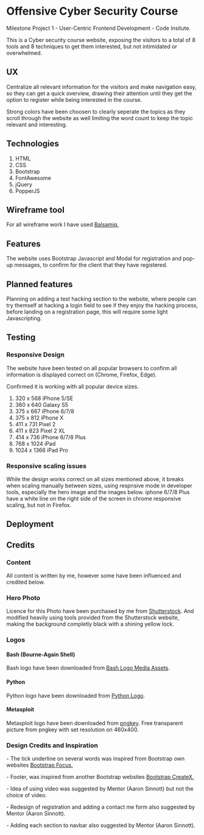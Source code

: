 <h1>Offensive Cyber Security Course</h1>

<p>Milestone Project 1 - User-Centric Frontend Development - Code Insitute.</p>


<p>This is a Cyber security course website, exposing the visitors to a total of 8 tools and 8 techniques
to get them interested, but not intimidated or overwhelmed.

<h2>UX</h2>
<p>Centralize all relevant information for the visitors and make navigation easy, so they can get a quick
overview, drawing their attention until they get the option to register while being interested
in the course.</p>

<p>Strong colors have been choosen to clearly seperate the topics as they scroll through the website
as well limiting the word count to keep the topic relevant and interesting.</p>

<p><p>

<h2>Technologies</h2>
<ol>
<li>HTML</li>
<li>CSS</li>
<li>Bootstrap</li>
<li>FontAwesome</li>
<li>jQuery</li>
<li>PopperJS</li>
</ol>

<h2>Wireframe tool</h2>
<p>For all wireframe work I have used
<a href="https://balsamiq.com" target="_blank" rel="nofollow">Balsamiq.</a></p>

<h2>Features</h2>
<p>The website uses Bootstrap Javascript and Modal for registration and pop-up messages, to
confirm for the client that they have registered.</p>

<h2>Planned features</h2>
<p>Planning on adding a test hacking section to the website, where people can try themself at hacking a login field
to see if they enjoy the hacking process, before landing on a registration page, this will require
some light Javascripting.<p>

<h2>Testing</h2>
<h3>Responsive Design</h3>
<p>The website have been tested on all popular browsers to confirm all information is displayed
correct on (Chrome, Firefox, Edge).</p>
<p>Confirmed it is working with all popular device sizes. </p>
<ol>
<li>320 x 568 iPhone 5/SE</li>
<li>360 x 640 Galaxy S5</li>
<li>375 x 667 iPhone 6/7/8</li>
<li>375 x 812 iPhone X</li>
<li>411 x 731 Pixel 2</li>
<li>411 x 823 Pixel 2 XL</li>
<li>414 x 736 iPhone 6/7/8 Plus</li>
<li>768 x 1024 iPad</li>
<li>1024 x 1366 iPad Pro</li>
</ol>

<h3>Responsive scaling issues</h3>
<p>While the design works correct on all sizes mentioned above, it breaks when scaling manually between sizes, using respnsive mode
in developer tools, especially the hero image and the images below.
iphone 6/7/8 Plus have a white line on the right side of the screen in chrome responsive scaling, but not in Firefox.

<h2>Deployment</h2>

<h2>Credits</h2>
<h3>Content</h3>
<p>All content is written by me, however some have been influenced and credited below.<p>

<h3>Hero Photo</h3>
<p>Licence for this Photo have been purchased by me from
<a href="https://www.shutterstock.com/image-vector/cyber-security-concept-lock-symbol-lines-744399862" rel="nofollow">Shutterstock</a>.
And modified heavily using tools provided from the Shutterstock website, making the background completly black with a shining yellow lock.
</p>

<h3>Logos</h3>
<h4>Bash (Bourne-Again Shell)</h4>
<p>Bash logo have been downloaded from
<a href="https://bashlogo.com/" rel="nofollow">Bash Logo Media Assets</a>.


<h4>Python</h4>
<p>Python logo have been downloaded from
<a href="https://www.python.org/community/logos/" target="_blank" rel="nofollow">Python Logo</a>.
</p>

<h4>Metasploit</h4>
<p>Metasploit logo have been downloaded from
<a href="https://www.pngkey.com/detail/u2e6w7u2q8r5t4y3_this-metasploit-logo/" target="_blank" rel="nofollow">pngkey</a>.
Free transparent picture from pngkey with set resolution on 460x400.</p>

<h3>Design Credits and Inspiration</h3>
<p> - The tick underline on several words was inspired from Bootstrap own websites
<a href="https://themes.getbootstrap.com/product/focus/" target="_blank" rel="nofollow">Bootstrap Focus.</a><p>
<p> - Footer, was inspired from another Bootstrap websites
<a href="https://themes.getbootstrap.com/product/createx-multipurpose-template-ui-kit//" target="_blank" rel="nofollow">Bootstrap CreateX.</a><p>
<p> - Idea of using video was suggested by Mentor (Aaron Sinnott) but not the choice of video.</P>
<p> - Redesign of registration and adding a contact me form also suggested by Mentor (Aaron Sinnott). </p>
<p> - Adding each section to navbar also suggested by Mentor (Aaron Sinnott).</p>



